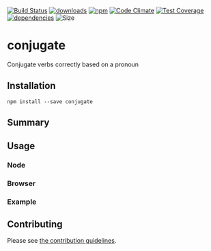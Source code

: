 [![Build Status](https://travis-ci.org/tandrewnichols/conjugate.png)](https://travis-ci.org/tandrewnichols/conjugate) [![downloads](http://img.shields.io/npm/dm/conjugate.svg)](https://npmjs.org/package/conjugate) [![npm](http://img.shields.io/npm/v/conjugate.svg)](https://npmjs.org/package/conjugate) [![Code Climate](https://codeclimate.com/github/tandrewnichols/conjugate/badges/gpa.svg)](https://codeclimate.com/github/tandrewnichols/conjugate) [![Test Coverage](https://codeclimate.com/github/tandrewnichols/conjugate/badges/coverage.svg)](https://codeclimate.com/github/tandrewnichols/conjugate) [![dependencies](https://david-dm.org/tandrewnichols/conjugate.png)](https://david-dm.org/tandrewnichols/conjugate) ![Size](https://img.shields.io/badge/size-368b-brightgreen.svg)

# conjugate

Conjugate verbs correctly based on a pronoun

## Installation

`npm install --save conjugate`

## Summary

## Usage

### Node
### Browser

### Example

## Contributing

Please see [the contribution guidelines](contributing.md).
